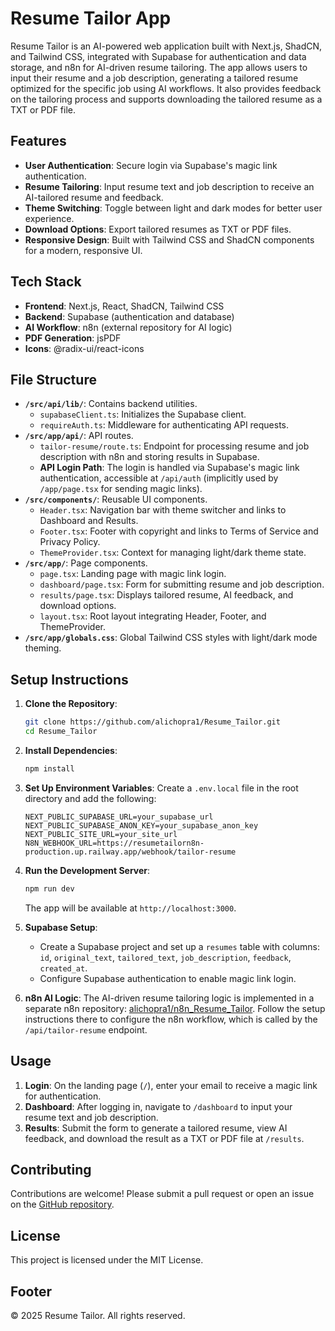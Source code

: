 # Resume Tailor App

Resume Tailor is an AI-powered web application built with Next.js, ShadCN, and Tailwind CSS, integrated with Supabase for authentication and data storage, and n8n for AI-driven resume tailoring. The app allows users to input their resume and a job description, generating a tailored resume optimized for the specific job using AI workflows. It also provides feedback on the tailoring process and supports downloading the tailored resume as a TXT or PDF file.

## Features
- **User Authentication**: Secure login via Supabase's magic link authentication.
- **Resume Tailoring**: Input resume text and job description to receive an AI-tailored resume and feedback.
- **Theme Switching**: Toggle between light and dark modes for better user experience.
- **Download Options**: Export tailored resumes as TXT or PDF files.
- **Responsive Design**: Built with Tailwind CSS and ShadCN components for a modern, responsive UI.

## Tech Stack
- **Frontend**: Next.js, React, ShadCN, Tailwind CSS
- **Backend**: Supabase (authentication and database)
- **AI Workflow**: n8n (external repository for AI logic)
- **PDF Generation**: jsPDF
- **Icons**: @radix-ui/react-icons

## File Structure
- **`/src/api/lib/`**: Contains backend utilities.
  - `supabaseClient.ts`: Initializes the Supabase client.
  - `requireAuth.ts`: Middleware for authenticating API requests.
- **`/src/app/api/`**: API routes.
  - `tailor-resume/route.ts`: Endpoint for processing resume and job description with n8n and storing results in Supabase.
  - **API Login Path**: The login is handled via Supabase's magic link authentication, accessible at `/api/auth` (implicitly used by `/app/page.tsx` for sending magic links).
- **`/src/components/`**: Reusable UI components.
  - `Header.tsx`: Navigation bar with theme switcher and links to Dashboard and Results.
  - `Footer.tsx`: Footer with copyright and links to Terms of Service and Privacy Policy.
  - `ThemeProvider.tsx`: Context for managing light/dark theme state.
- **`/src/app/`**: Page components.
  - `page.tsx`: Landing page with magic link login.
  - `dashboard/page.tsx`: Form for submitting resume and job description.
  - `results/page.tsx`: Displays tailored resume, AI feedback, and download options.
  - `layout.tsx`: Root layout integrating Header, Footer, and ThemeProvider.
- **`/src/app/globals.css`**: Global Tailwind CSS styles with light/dark mode theming.

## Setup Instructions
1. **Clone the Repository**:
   ```bash
   git clone https://github.com/alichopra1/Resume_Tailor.git
   cd Resume_Tailor
   ```

2. **Install Dependencies**:
   ```bash
   npm install
   ```

3. **Set Up Environment Variables**:
   Create a `.env.local` file in the root directory and add the following:
   ```env
   NEXT_PUBLIC_SUPABASE_URL=your_supabase_url
   NEXT_PUBLIC_SUPABASE_ANON_KEY=your_supabase_anon_key
   NEXT_PUBLIC_SITE_URL=your_site_url
   N8N_WEBHOOK_URL=https://resumetailorn8n-production.up.railway.app/webhook/tailor-resume
   ```

4. **Run the Development Server**:
   ```bash
   npm run dev
   ```
   The app will be available at `http://localhost:3000`.

5. **Supabase Setup**:
   - Create a Supabase project and set up a `resumes` table with columns: `id`, `original_text`, `tailored_text`, `job_description`, `feedback`, `created_at`.
   - Configure Supabase authentication to enable magic link login.

6. **n8n AI Logic**:
   The AI-driven resume tailoring logic is implemented in a separate n8n repository: [alichopra1/n8n_Resume_Tailor](https://github.com/alichopra1/n8n_Resume_Tailor). Follow the setup instructions there to configure the n8n workflow, which is called by the `/api/tailor-resume` endpoint.

## Usage
1. **Login**: On the landing page (`/`), enter your email to receive a magic link for authentication.
2. **Dashboard**: After logging in, navigate to `/dashboard` to input your resume text and job description.
3. **Results**: Submit the form to generate a tailored resume, view AI feedback, and download the result as a TXT or PDF file at `/results`.

## Contributing
Contributions are welcome! Please submit a pull request or open an issue on the [GitHub repository](https://github.com/alichopra1/Resume_Tailor).

## License
This project is licensed under the MIT License.

## Footer
© 2025 Resume Tailor. All rights reserved.